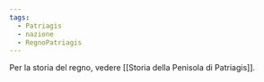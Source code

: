 ```yaml
---
tags:
  - Patriagis
  - nazione
  - RegnoPatriagis
---
```

Per la storia del regno, vedere [[Storia della Penisola di Patriagis]].
